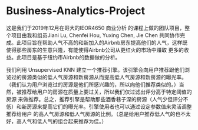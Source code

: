 # Business-Analytics-Project
这是我们于2019年12月在哥大的IEOR4650 商业分析 的课程上做的团队项目，整个项目由我和组员Jiani Lu, Chenfei Hou, Yuxing Chen, Jie Chen
共同协作完成。此项目旨在帮助人气不高的和新加入的Airbnb房东提高他们的人气，这样既使得那些房东的生意兴隆，有能使得Airbnb公司从更红火的市场中赚取
更多的收益。此项目是基于纽约市Airbnb的数据做的分析。

我们利用 Unsupervised KNN 建立一个推荐引擎。该引擎会向用户推荐跟他们浏览过的房源类似的低人气房源和新房源从而提高低人气房源和新房源的曝光率。
（我们认为用户浏览过的房源是他们所感兴趣的，所以向他们推荐类似的。）当然，被推荐给用户的房源在质量上要过关，所以我们仅过滤出评分高于特定阈值的房源
来做推荐。总之，推荐引擎是帮助那些酒香巷子深的房源（人气少但评分不低）和新房源来提高它们的曝光率。引擎使用者也可以通过设定参数值来灵活调整推荐给用户
的高人气房源和低人气房源的比例。（总是给用户推荐低人气的也不太好，高人气和低人气的组合起来推荐为佳。）
